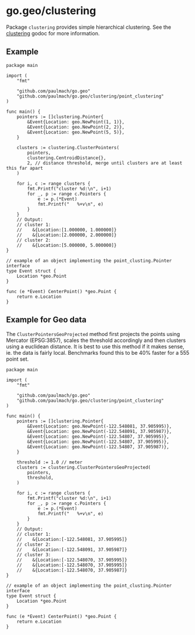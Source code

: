 go.geo/clustering
==================================

Package `clustering` provides simple hierarchical clustering. See the
[clustering](https://godoc.org/github.com/paulmach/go.geo/clustering)
godoc for more information.

## Example

	package main

	import (
		"fmt"

		"github.com/paulmach/go.geo"
		"github.com/paulmach/go.geo/clustering/point_clustering"
	)

	func main() {
		pointers := []clustering.Pointer{
			&Event{Location: geo.NewPoint(1, 1)},
			&Event{Location: geo.NewPoint(2, 2)},
			&Event{Location: geo.NewPoint(5, 5)},
		}

		clusters := clustering.ClusterPointers(
			pointers,
			clustering.CentroidDistance{},
			2, // distance threshold, merge until clusters are at least this far apart
		)

		for i, c := range clusters {
			fmt.Printf("cluster %d:\n", i+1)
			for _, p := range c.Pointers {
				e := p.(*Event)
				fmt.Printf("   %+v\n", e)
			}
		}
		// Output:
		// cluster 1:
		//    &{Location:[1.000000, 1.000000]}
		//    &{Location:[2.000000, 2.000000]}
		// cluster 2:
		//    &{Location:[5.000000, 5.000000]}
	}

	// example of an object implementing the point_clusting.Pointer interface
	type Event struct {
		Location *geo.Point
	}

	func (e *Event) CenterPoint() *geo.Point {
		return e.Location
	}

## Example for Geo data

The `ClusterPointersGeoProjected` method first projects the points using Mercator (EPSG:3857),
scales the threshold accordingly and then clusters using a euclidean distance.
It is best to use this method if it makes sense, ie. the data is fairly local.
Benchmarks found this to be 40% faster for a 555 point set.

	package main

	import (
		"fmt"

		"github.com/paulmach/go.geo"
		"github.com/paulmach/go.geo/clustering/point_clustering"
	)

	func main() {
		pointers := []clustering.Pointer{
			&Event{Location: geo.NewPoint(-122.548081, 37.905995)},
			&Event{Location: geo.NewPoint(-122.548091, 37.905987)},
			&Event{Location: geo.NewPoint(-122.54807, 37.905995)},
			&Event{Location: geo.NewPoint(-122.54807, 37.905995)},
			&Event{Location: geo.NewPoint(-122.54807, 37.905987)},
		}

		threshold := 1.0 // meter
		clusters := clustering.ClusterPointersGeoProjected(
			pointers,
			threshold,
		)

		for i, c := range clusters {
			fmt.Printf("cluster %d:\n", i+1)
			for _, p := range c.Pointers {
				e := p.(*Event)
				fmt.Printf("   %+v\n", e)
			}
		}
		// Output:
		// cluster 1:
		//    &{Location:[-122.548081, 37.905995]}
		// cluster 2:
		//    &{Location:[-122.548091, 37.905987]}
		// cluster 3:
		//    &{Location:[-122.548070, 37.905995]}
		//    &{Location:[-122.548070, 37.905995]}
		//    &{Location:[-122.548070, 37.905987]}
	}

	// example of an object implementing the point_clusting.Pointer interface
	type Event struct {
		Location *geo.Point
	}

	func (e *Event) CenterPoint() *geo.Point {
		return e.Location
	}
